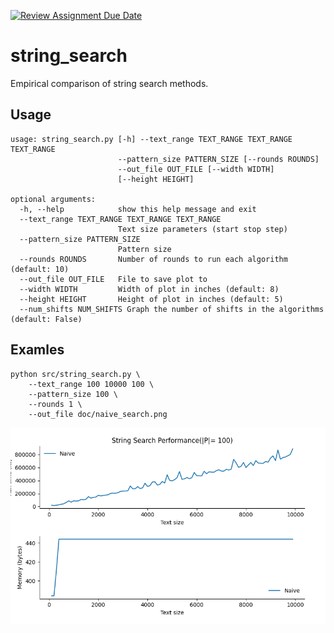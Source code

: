 [![Review Assignment Due Date](https://classroom.github.com/assets/deadline-readme-button-22041afd0340ce965d47ae6ef1cefeee28c7c493a6346c4f15d667ab976d596c.svg)](https://classroom.github.com/a/08twE9R9)
# string_search
Empirical comparison of string search methods.

## Usage
```
usage: string_search.py [-h] --text_range TEXT_RANGE TEXT_RANGE TEXT_RANGE
                        --pattern_size PATTERN_SIZE [--rounds ROUNDS]
                        --out_file OUT_FILE [--width WIDTH]
                        [--height HEIGHT]

optional arguments:
  -h, --help            show this help message and exit
  --text_range TEXT_RANGE TEXT_RANGE TEXT_RANGE
                        Text size parameters (start stop step)
  --pattern_size PATTERN_SIZE
                        Pattern size
  --rounds ROUNDS       Number of rounds to run each algorithm (default: 10)
  --out_file OUT_FILE   File to save plot to
  --width WIDTH         Width of plot in inches (default: 8)
  --height HEIGHT       Height of plot in inches (default: 5)
  --num_shifts NUM_SHIFTS Graph the number of shifts in the algorithms (default: False)
```

## Examles
```
python src/string_search.py \
    --text_range 100 10000 100 \
    --pattern_size 100 \
    --rounds 1 \
    --out_file doc/naive_search.png
```
<center><img src="/doc/naive_search.png" width="600"/></center>

